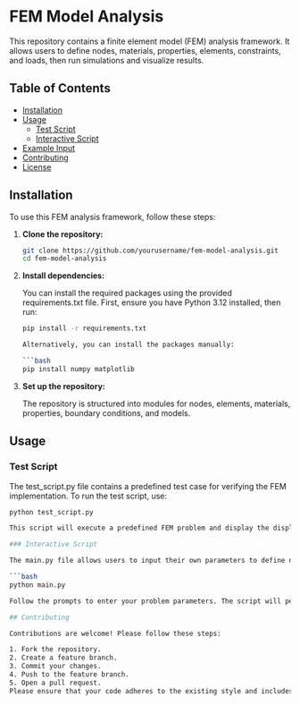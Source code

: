 # FEM Model Analysis

This repository contains a finite element model (FEM) analysis framework. It allows users to define nodes, materials, properties, elements, constraints, and loads, then run simulations and visualize results.

## Table of Contents

- [Installation](#installation)
- [Usage](#usage)
  - [Test Script](#test-script)
  - [Interactive Script](#interactive-script)
- [Example Input](#example-input)
- [Contributing](#contributing)
- [License](#license)

## Installation

To use this FEM analysis framework, follow these steps:

1. **Clone the repository:**

   ```bash
   git clone https://github.com/yourusername/fem-model-analysis.git
   cd fem-model-analysis

2. **Install dependencies:**

    You can install the required packages using the provided requirements.txt file. First, ensure you have Python 3.12 installed, then run:

    ```bash
    pip install -r requirements.txt

    Alternatively, you can install the packages manually:

    ```bash
    pip install numpy matplotlib

3. **Set up the repository:**

    The repository is structured into modules for nodes, elements, materials, properties, boundary conditions, and models.

## Usage

### Test Script

The test_script.py file contains a predefined test case for verifying the FEM implementation. To run the test script, use:

```bash
python test_script.py

This script will execute a predefined FEM problem and display the displacements and plot the results.

### Interactive Script

The main.py file allows users to input their own parameters to define nodes, materials, properties, elements, constraints, and loads. To run the interactive script, use:

```bash
python main.py

Follow the prompts to enter your problem parameters. The script will perform the FEM analysis and display the displacements and plot the results.

## Contributing

Contributions are welcome! Please follow these steps:

1. Fork the repository.
2. Create a feature branch.
3. Commit your changes.
4. Push to the feature branch.
5. Open a pull request.
Please ensure that your code adheres to the existing style and includes tests for new features.







